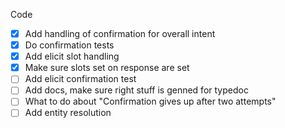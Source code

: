 Code
- [X] Add handling of confirmation for overall intent
- [X] Do confirmation tests
- [X] Add elicit slot handling
- [X] Make sure slots set on response are set
- [ ] Add elicit confirmation test
- [ ] Add docs, make sure right stuff is genned for typedoc
- [ ] What to do about "Confirmation gives up after two attempts"
- [ ] Add entity resolution
